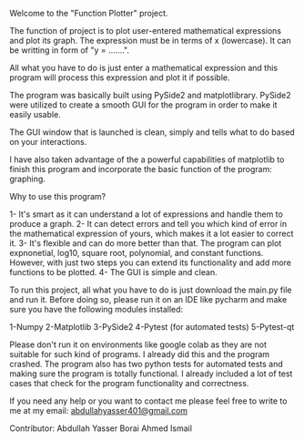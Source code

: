 Welcome to the "Function Plotter" project. 

The function of project is to plot user-entered mathematical expressions and plot its graph. The expression must be in terms of x (lowercase). It can be writting in form of "y = .......".

All what you have to do is just enter a mathematical expression and this program will process this expression and plot it if possible. 

The program was basically built using PySide2 and matplotlibrary. PySide2 were utilized to create a smooth GUI for the program in order to make it easily usable. 

The GUI window that is launched is clean, simply and tells what to do based on your interactions.

I have also taken advantage of the a powerful capabilities of matplotlib to finish this program and incorporate the basic function of the program: graphing. 

Why to use this program?

1- It's smart as it can understand a lot of expressions and handle them to produce a graph.
2- It can detect errors and tell you which kind of error in the mathematical expression of yours, which makes it a lot easier to correct it.
3- It's flexible and can do more better than that. The program can plot expnonetial, log10, square root, polynomial, and constant functions. However, with just two steps
you can extend its functionality and add more functions to be plotted.
4- The GUI is simple and clean.

To run this project, all what you have to do is just download the main.py file and run it. Before doing so, please run it on an IDE like pycharm and make sure you have the following modules installed:

1-Numpy
2-Matplotlib
3-PySide2
4-Pytest (for automated tests)
5-Pytest-qt

Please don't run it on environments like google colab as they are not suitable for such kind of programs. I already did this and the program crashed.
The program also has two python tests for automated tests and making sure the program is totally functional. I already included a lot of test cases
that check for the program functionality and correctness. 

If you need any help or you want to contact me please feel free to write to me at my email: abdullahyasser401@gmail.com

Contributor: Abdullah Yasser Borai Ahmed Ismail
